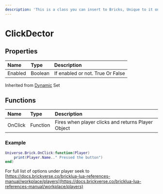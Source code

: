 ```yaml
---
description: 'This is a class you can insert to Bricks, Unique to it only.'
---
```


# ClickDector

## Properties

| Name | Type | Description |
| :--- | :--- | :--- |
| Enabled | Boolean | If enabled or not. True Or False |

Inherited from [Dynamic](https://docs.brickverse.co/bricklua-lua-references-manual/dymanic) Set

## Functions

| Name | Type | Description |
| :--- | :--- | :--- |
| OnClick | Function | Fires when player clicks and returns Player Object |

### Example

```lua
Universe.Brick.OnClick:function(Player)
    print(Player.Name.." Pressed the button")
end)
```

For full list of options under player seek to [https://docs.brickverse.co/bricklua-lua-references-manual/workplace/players](https://docs.brickverse.co/bricklua-lua-references-manual/workplace/players)

